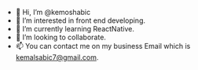 - 👋 Hi, I’m @kemoshabic
- 👀 I’m interested in front end developing.
- 🌱 I’m currently learning ReactNative.
- 💞️ I’m looking to collaborate.
- 📫 You can contact me on my business Email which is kemalsabic7@gmail.com.

<!---
kemoshabic/kemoshabic is a ✨ special ✨ repository because its `README.md` (this file) appears on your GitHub profile.
You can click the Preview link to take a look at your changes.
--->
